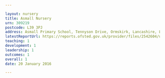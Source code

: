 ```yaml
---

layout: nursery
title: Asmall Nursery
urn: 309219
postcode: L39 3PJ
address: Asmall Primary School, Tennyson Drive, Ormskirk, Lancashire, L39 3PJ
latestReportUrl: https://reports.ofsted.gov.uk/provider/files/2542604/urn/309219.pdf
teaching: 1
development: 1
leadership: 1
outcomes: 1
overall: 1
date: 20 January 2016

---
```

